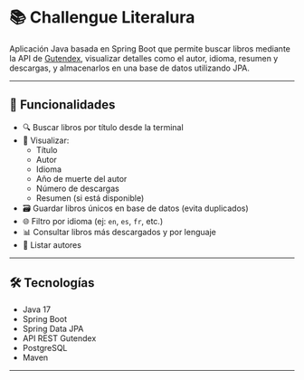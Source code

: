 # 📚 Challengue Literalura

Aplicación Java basada en Spring Boot que permite buscar libros mediante la API de [Gutendex](https://gutendex.com/), visualizar detalles como el autor, idioma, resumen y descargas, y almacenarlos en una base de datos utilizando JPA.

---

## 🚀 Funcionalidades

- 🔍 Buscar libros por título desde la terminal
- 📄 Visualizar:
  - Título
  - Autor
  - Idioma
  - Año de muerte del autor
  - Número de descargas
  - Resumen (si está disponible)
- 🗃 Guardar libros únicos en base de datos (evita duplicados)
- 🌐 Filtro por idioma (ej: `en`, `es`, `fr`, etc.)
- 📊 Consultar libros más descargados y por lenguaje
- 🧑 Listar autores

---

## 🛠 Tecnologías

- Java 17
- Spring Boot
- Spring Data JPA
- API REST Gutendex
- PostgreSQL
- Maven

---

